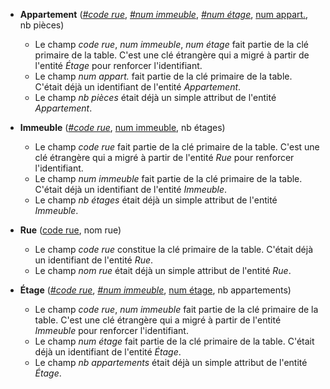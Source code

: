 <!-- Generated by Mocodo 4.0.1 -->

- **Appartement** (<ins>_#code rue_</ins>, <ins>_#num immeuble_</ins>, <ins>_#num étage_</ins>, <ins>num appart.</ins>, nb pièces)
  - Le champ _code rue_, _num immeuble_, _num étage_ fait partie de la clé primaire de la table. C'est une clé étrangère qui a migré à partir de l'entité _Étage_ pour renforcer l'identifiant.
  - Le champ _num appart._ fait partie de la clé primaire de la table. C'était déjà un identifiant de l'entité _Appartement_.
  - Le champ _nb pièces_ était déjà un simple attribut de l'entité _Appartement_.

- **Immeuble** (<ins>_#code rue_</ins>, <ins>num immeuble</ins>, nb étages)
  - Le champ _code rue_ fait partie de la clé primaire de la table. C'est une clé étrangère qui a migré à partir de l'entité _Rue_ pour renforcer l'identifiant.
  - Le champ _num immeuble_ fait partie de la clé primaire de la table. C'était déjà un identifiant de l'entité _Immeuble_.
  - Le champ _nb étages_ était déjà un simple attribut de l'entité _Immeuble_.

- **Rue** (<ins>code rue</ins>, nom rue)
  - Le champ _code rue_ constitue la clé primaire de la table. C'était déjà un identifiant de l'entité _Rue_.
  - Le champ _nom rue_ était déjà un simple attribut de l'entité _Rue_.

- **Étage** (<ins>_#code rue_</ins>, <ins>_#num immeuble_</ins>, <ins>num étage</ins>, nb appartements)
  - Le champ _code rue_, _num immeuble_ fait partie de la clé primaire de la table. C'est une clé étrangère qui a migré à partir de l'entité _Immeuble_ pour renforcer l'identifiant.
  - Le champ _num étage_ fait partie de la clé primaire de la table. C'était déjà un identifiant de l'entité _Étage_.
  - Le champ _nb appartements_ était déjà un simple attribut de l'entité _Étage_.
